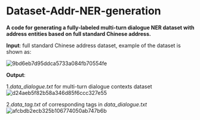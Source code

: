# Dataset-Addr-NER-generation
__A code for generating a fully-labeled multi-turn dialogue NER dataset with address entities based on full standard Chinese address.__

__Input__: full standard Chinese address dataset, example of the dataset is shown as:

![9bd6eb7d95ddca5733a084fb70554fe](https://user-images.githubusercontent.com/44054130/149297506-472afe13-d760-4456-9dc8-fd9133b3a04b.png)

__Output__: 

1._data_dialogue.txt_ for multi-turn dialogue contexts dataset
![d24aeb5f82b58a346d85f6ccc327e55](https://user-images.githubusercontent.com/44054130/149298152-4f383e9e-ca49-400f-a4e1-d7da0bc7649c.png)


2._data_tag.txt_ of corresponding tags in _data_dialogue.txt_
![afcbdb2ecb325b106774050ab747b6b](https://user-images.githubusercontent.com/44054130/149298016-3238a3ac-00f6-4cb5-a40b-3835da6103c7.png)

